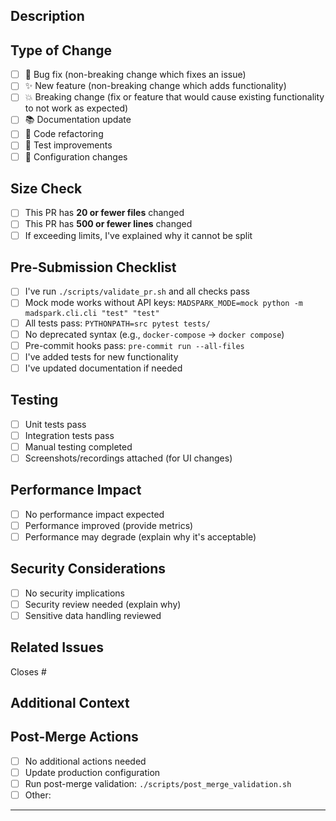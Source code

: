 ## Description
<!-- Provide a brief description of the changes in this PR -->

## Type of Change
<!-- Mark the relevant option with an "x" -->
- [ ] 🐛 Bug fix (non-breaking change which fixes an issue)
- [ ] ✨ New feature (non-breaking change which adds functionality)
- [ ] 💥 Breaking change (fix or feature that would cause existing functionality to not work as expected)
- [ ] 📚 Documentation update
- [ ] 🧹 Code refactoring
- [ ] 🧪 Test improvements
- [ ] 🔧 Configuration changes

## Size Check
<!-- Our PR size limits help ensure quality reviews -->
- [ ] This PR has **20 or fewer files** changed
- [ ] This PR has **500 or fewer lines** changed
- [ ] If exceeding limits, I've explained why it cannot be split

## Pre-Submission Checklist
<!-- Ensure you've completed all items before submitting -->
- [ ] I've run `./scripts/validate_pr.sh` and all checks pass
- [ ] Mock mode works without API keys: `MADSPARK_MODE=mock python -m madspark.cli.cli "test" "test"`
- [ ] All tests pass: `PYTHONPATH=src pytest tests/`
- [ ] No deprecated syntax (e.g., `docker-compose` → `docker compose`)
- [ ] Pre-commit hooks pass: `pre-commit run --all-files`
- [ ] I've added tests for new functionality
- [ ] I've updated documentation if needed

## Testing
<!-- Describe the tests you ran to verify your changes -->
- [ ] Unit tests pass
- [ ] Integration tests pass
- [ ] Manual testing completed
- [ ] Screenshots/recordings attached (for UI changes)

## Performance Impact
<!-- Describe any performance implications -->
- [ ] No performance impact expected
- [ ] Performance improved (provide metrics)
- [ ] Performance may degrade (explain why it's acceptable)

## Security Considerations
<!-- Have you considered security implications? -->
- [ ] No security implications
- [ ] Security review needed (explain why)
- [ ] Sensitive data handling reviewed

## Related Issues
<!-- Link any related issues -->
Closes #

## Additional Context
<!-- Add any other context or screenshots about the PR here -->

## Post-Merge Actions
<!-- What needs to happen after merge? -->
- [ ] No additional actions needed
- [ ] Update production configuration
- [ ] Run post-merge validation: `./scripts/post_merge_validation.sh`
- [ ] Other: <!-- specify -->

---
<!-- 
Remember: Large PRs are harder to review and more likely to introduce bugs.
If this PR is large, consider splitting it into smaller, focused changes.
-->